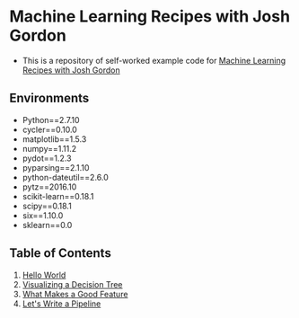 # Machine Learning Recipes with Josh Gordon
+ This is a repository of self-worked example code for [Machine Learning Recipes with Josh Gordon](https://www.youtube.com/playlist?list=PLOU2XLYxmsIIuiBfYad6rFYQU_jL2ryal)

## Environments
+ Python==2.7.10
+ cycler==0.10.0
+ matplotlib==1.5.3
+ numpy==1.11.2
+ pydot==1.2.3
+ pyparsing==2.1.10
+ python-dateutil==2.6.0
+ pytz==2016.10
+ scikit-learn==0.18.1
+ scipy==0.18.1
+ six==1.10.0
+ sklearn==0.0

## Table of Contents
1. [Hello World](https://github.com/liberaliscomputing/machine-learning-recipes/blob/master/code/hello_world.py)  
2. [Visualizing a Decision Tree](https://github.com/liberaliscomputing/machine-learning-recipes/blob/master/code/visualizing_decision_tree.py)  
3. [What Makes a Good Feature](https://github.com/liberaliscomputing/machine-learning-recipes/blob/master/code/feature_exploration.ipynb)  
4. [Let's Write a Pipeline](https://github.com/liberaliscomputing/machine-learning-recipes/blob/master/code/writing_pipeline.ipynb)  